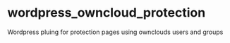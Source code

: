 # wordpress_owncloud_protection
Wordpress pluing for protection pages using ownclouds users and groups
